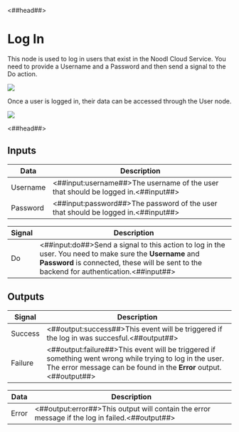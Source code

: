 <##head##>

# Log In

This node is used to log in users that exist in the Noodl Cloud Service. You need to provide a <span class="ndl-data">Username</span> and a <span class="ndl-data">Password</span> and then send a signal to the <span class="ndl-signal">Do</span> action.

<div class="ndl-image-with-background l">

![](/nodes/data/user/log-in/login_visual.png)

</div>

Once a user is logged in, their data can be accessed through the <span class="ndl-data">User</span> node.

<div class="ndl-image-with-background l">

![](/nodes/data/user/log-in/login_node.png)

</div>

<##head##>

## Inputs

| Data                                   | Description                                                                       |
| -------------------------------------- | --------------------------------------------------------------------------------- |
| <span class="ndl-data">Username</span> | <##input:username##>The username of the user that should be logged in.<##input##> |
| <span class="ndl-data">Password</span> | <##input:password##>The password of the user that should be logged in.<##input##> |

| Signal                             | Description                                                                                                                                                                                           |
| ---------------------------------- | ----------------------------------------------------------------------------------------------------------------------------------------------------------------------------------------------------- |
| <span class="ndl-signal">Do</span> | <##input:do##>Send a signal to this action to log in the user. You need to make sure the **Username** and **Password** is connected, these will be sent to the backend for authentication.<##input##> |

## Outputs

| Signal                                  | Description                                                                                                                                                                   |
| --------------------------------------- | ----------------------------------------------------------------------------------------------------------------------------------------------------------------------------- |
| <span class="ndl-signal">Success</span> | <##output:success##>This event will be triggered if the log in was succesful.<##output##>                                                                                     |
| <span class="ndl-signal">Failure</span> | <##output:failure##>This event will be triggered if something went wrong while trying to log in the user. The error message can be found in the **Error** output.<##output##> |

| Data                                | Description                                                                                    |
| ----------------------------------- | ---------------------------------------------------------------------------------------------- |
| <span class="ndl-data">Error</span> | <##output:error##>This output will contain the error message if the log in failed.<##output##> |

